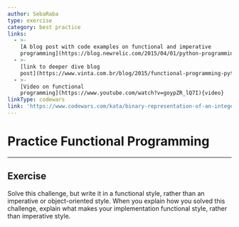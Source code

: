 ```yaml
---
author: SebaRaba
type: exercise
category: best practice
links:
  - >-
    [A blog post with code examples on functional and imperative
    programming](https://blog.newrelic.com/2015/04/01/python-programming-styles/){website}
  - >-
    [link to deeper dive blog
    post](https://www.vinta.com.br/blog/2015/functional-programming-python/){website}
  - >-
    [Video on functional
    programming](https://www.youtube.com/watch?v=goypZR_lQ7I){video}
linkType: codewars
link: 'https://www.codewars.com/kata/binary-representation-of-an-integer'
---
```


# Practice Functional Programming


---

## Exercise

Solve this challenge, but write it in a functional style, rather than an imperative or object-oriented style.
When you explain how you solved this challenge, explain what makes your implementation functional style, rather than imperative style.
